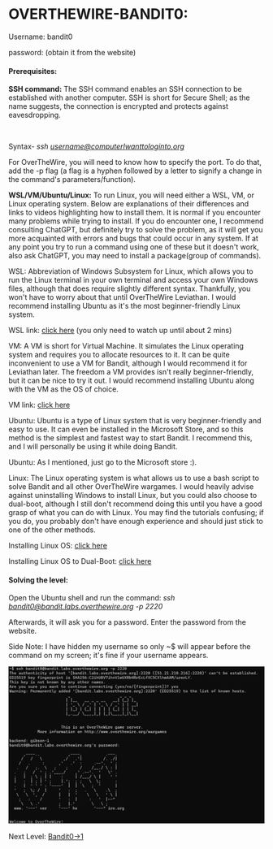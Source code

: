 # OVERTHEWIRE-BANDIT0:

Username: bandit0

password: <Redacted>(obtain it from the website)

#### 

#### Prerequisites:



**SSH command:** The SSH command enables an SSH connection to be established with another computer. SSH is short for Secure Shell; as the name suggests, the connection is encrypted and protects against eavesdropping.

 

Syntax- *ssh username@computerIwanttologinto.org*



For OverTheWire, you will need to know how to specify the port. To do that, add the -p flag (a flag is a hyphen followed by a letter to signify a change in the command's parameters/function).



**WSL/VM/Ubuntu/Linux:** To run Linux, you will need either a WSL, VM, or Linux operating system. Below are explanations of their differences and links to videos highlighting how to install them. It is normal if you encounter many problems while trying to install. If you do encounter one, I recommend consulting ChatGPT, but definitely try to solve the problem, as it will get you more acquainted with errors and bugs that could occur in any system. If at any point you try to run a command using one of these but it doesn't work, also ask ChatGPT, you may need to install a package(group of commands).



WSL: Abbreviation of Windows Subsystem for Linux, which allows you to run the Linux terminal in your own terminal and access your own Windows files, although that does require slightly different syntax. Thankfully, you won't have to worry about that until OverTheWire Leviathan. I would recommend installing Ubuntu as it's the most beginner-friendly Linux system.



WSL link: [click here](https://www.youtube.com/watch?v=wz0QBNy9i7w)
(you only need to watch up until about 2 mins)



VM: A VM is short for Virtual Machine. It simulates the Linux operating system and requires you to allocate resources to it. It can be quite inconvenient to use a VM for Bandit, although I would recommend it for Leviathan later. The freedom a VM provides isn't really beginner-friendly, but it can be nice to try it out. I would recommend installing Ubuntu along with the VM as the OS of choice.



VM link:  [click here](https://www.youtube.com/watch?v=YjG1yG2l9v0)



Ubuntu: Ubuntu is a type of Linux system that is very beginner-friendly and easy to use. It can even be installed in the Microsoft Store, and so this method is the simplest and fastest way to start Bandit. I recommend this, and I will personally be using it while doing Bandit.



Ubuntu: As I mentioned, just go to the Microsoft store :).



Linux: The Linux operating system is what allows us to use a bash script to solve Bandit and all other OverTheWire wargames. I would heavily advise against uninstalling Windows to install Linux, but you could also choose to dual-boot, although I still don't recommend doing this until you have a good grasp of what you can do with Linux. You may find the tutorials confusing; if you do, you probably don't have enough experience and should just stick to one of the other methods.



Installing Linux OS: [click here](https://www.youtube.com/watch?v=n8vmXvoVjZw&t=732s)



Installing Linux OS to Dual-Boot: [click here](https://www.youtube.com/watch?v=CWQMYN12QD0)



#### Solving the level:

Open the Ubuntu shell and run the command: *ssh bandit0@bandit.labs.overthewire.org -p 2220*

Afterwards, it will ask you for a password. Enter the password from the website.

Side Note: I have hidden my username so only ~$ will appear before the command on my screen; it's fine if your username appears.



![Image couldn't load](images/Screenshot-bandit0-1.png)



Next Level: [Bandit0->1](/bandit/bandit0-1/writeup.md.md)


